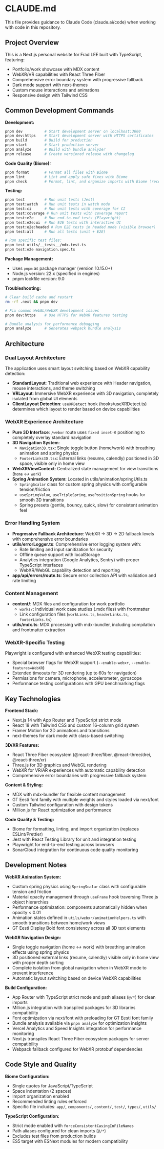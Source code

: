 # CLAUDE.md

This file provides guidance to Claude Code (claude.ai/code) when working with code in this repository.

## Project Overview

This is a Next.js personal website for Frad LEE built with TypeScript, featuring:
- Portfolio/work showcase with MDX content
- WebXR/VR capabilities with React Three Fiber
- Comprehensive error boundary system with progressive fallback
- Dark mode support with next-themes
- Custom mouse interactions and animations
- Responsive design with Tailwind CSS

## Common Development Commands

**Development:**
```bash
pnpm dev          # Start development server on localhost:3000
pnpm dev:https    # Start development server with HTTPS certificates
pnpm build        # Build for production
pnpm start        # Start production server
pnpm analyze      # Build with bundle analyzer
pnpm release      # Create versioned release with changelog
```

**Code Quality (Biome):**
```bash
pnpm format       # Format all files with Biome
pnpm lint         # Lint and apply safe fixes with Biome
pnpm check        # Format, lint, and organize imports with Biome (recommended)
```

**Testing:**
```bash
pnpm test         # Run unit tests (Jest)
pnpm test:watch   # Run unit tests in watch mode
pnpm test:ci      # Run unit tests with coverage for CI
pnpm test:coverage # Run unit tests with coverage report
pnpm test:e2e     # Run end-to-end tests (Playwright)
pnpm test:e2e:ui  # Run E2E tests with interactive UI
pnpm test:e2e:headed # Run E2E tests in headed mode (visible browser)
pnpm test:all     # Run all tests (unit + E2E)

# Run specific test files:
pnpm test utils/__tests__/mdx.test.ts
pnpm test:e2e navigation.spec.ts
```

**Package Management:**
- Uses `pnpm` as package manager (version 10.15.0+)
- Node.js version: 22.x (specified in engines)
- pnpm lockfile version: 9.0

**Troubleshooting:**
```bash
# Clear build cache and restart
rm -rf .next && pnpm dev

# Fix common WebGL/WebXR development issues
pnpm dev:https    # Use HTTPS for WebXR features testing

# Bundle analysis for performance debugging
pnpm analyze      # Generates webpack bundle analysis
```

## Architecture

### Dual Layout Architecture
The application uses smart layout switching based on WebXR capability detection:

- **StandardLayout**: Traditional web experience with Header navigation, mouse interactions, and theme switching
- **VRLayout**: Immersive WebXR experience with 3D navigation, completely isolated from global UI elements
- **ClientLayout Detection**: `useXRDetect` hook (hooks/useXRDetect.ts) determines which layout to render based on device capabilities

### WebXR Experience Architecture
- **Pure 3D Interface**: `/webxr` route uses `fixed inset-0` positioning to completely overlay standard navigation
- **3D Navigation System**:
  - `Navigation3D.tsx`: Single toggle button (home/work) with breathing animation and spring physics
  - `FooterLinks3D.tsx`: External links (resume, calendly) positioned in 3D space, visible only in home view
- **WebXRViewContext**: Centralized state management for view transitions (`home` ↔ `work`)
- **Spring Animation System**: Located in utils/animation/springUtils.ts
  - `SpringScalar` class for custom spring physics with configurable tension/friction
  - `useSpringValue`, `useTripleSpring`, `usePositionSpring` hooks for smooth 3D transitions
  - Spring presets (gentle, bouncy, quick, slow) for consistent animation feel

### Error Handling System
- **Progressive Fallback Architecture**: WebXR → 3D → 2D fallback levels with comprehensive error boundaries
- **utils/errorLogger.ts**: Comprehensive error logging system with:
  - Rate limiting and input sanitization for security
  - Offline queue support with localStorage
  - Analytics integration (Google Analytics, Sentry) with proper TypeScript interfaces
  - WebXR/WebGL capability detection and reporting
- **app/api/errors/route.ts**: Secure error collection API with validation and rate limiting

### Content Management
- **content/**: MDX files and configuration for work portfolio
  - `works/`: Individual work case studies (.mdx files) with frontmatter
  - Link configuration files (`workLinks.ts`, `headerLinks.ts`, `footerLinks.ts`)
- **utils/mdx.ts**: MDX processing with mdx-bundler, including compilation and frontmatter extraction

### WebXR-Specific Testing
Playwright is configured with enhanced WebXR testing capabilities:
- Special browser flags for WebXR support (`--enable-webxr`, `--enable-features=WebXR`)
- Extended timeouts for 3D rendering (up to 60s for navigation)
- Permissions for camera, microphone, accelerometer, gyroscope
- Performance testing configurations with GPU benchmarking flags

## Key Technologies

**Frontend Stack:**
- Next.js 14 with App Router and TypeScript strict mode
- React 18 with Tailwind CSS and custom 16-column grid system
- Framer Motion for 2D animations and transitions
- next-themes for dark mode with class-based switching

**3D/XR Features:**
- React Three Fiber ecosystem (@react-three/fiber, @react-three/drei, @react-three/xr)
- Three.js for 3D graphics and WebGL rendering
- WebXR for VR/AR experiences with automatic capability detection
- Comprehensive error boundaries with progressive fallback system

**Content & Styling:**
- MDX with mdx-bundler for flexible content management
- GT Eesti font family with multiple weights and styles loaded via next/font
- Custom Tailwind configuration with design tokens
- Million.js for React optimization and performance

**Code Quality & Testing:**
- Biome for formatting, linting, and import organization (replaces ESLint/Prettier)
- Jest with React Testing Library for unit and integration testing
- Playwright for end-to-end testing across browsers
- SonarCloud integration for continuous code quality monitoring

## Development Notes

**WebXR Animation System:**
- Custom spring physics using `SpringScalar` class with configurable tension and friction
- Material opacity management through `useFrame` hook traversing Three.js object hierarchies
- Performance optimization: components automatically hidden when opacity < 0.01
- Animation states defined in `utils/webxr/animationHelpers.ts` with smooth transitions between home/work views
- GT Eesti Display Bold font consistency across all 3D text elements

**WebXR Navigation Design:**
- Single toggle navigation (home ↔ work) with breathing animation effects using spring physics
- 3D positioned external links (resume, calendly) visible only in home view with proper depth sorting
- Complete isolation from global navigation when in WebXR mode to prevent interference
- Automatic layout switching based on device WebXR capabilities

**Build Configuration:**
- App Router with TypeScript strict mode and path aliases (`@/*`) for clean imports
- Million.js integration with transpiled packages for 3D libraries compatibility
- Font optimization via next/font with preloading for GT Eesti font family
- Bundle analysis available via `pnpm analyze` for optimization insights
- Vercel Analytics and Speed Insights integration for performance monitoring
- Next.js transpiles React Three Fiber ecosystem packages for server compatibility
- Webpack fallback configured for WebXR protobuf dependencies

## Code Style and Quality

**Biome Configuration:**
- Single quotes for JavaScript/TypeScript
- Space indentation (2 spaces)
- Import organization enabled
- Recommended linting rules enforced
- Specific file includes: `app/`, `components/`, `content/`, `test/`, `types/`, `utils/`

**TypeScript Configuration:**
- Strict mode enabled with `forceConsistentCasingInFileNames`
- Path aliases configured for clean imports (`@/*`)
- Excludes test files from production builds
- ES5 target with ESNext modules for modern compatibility